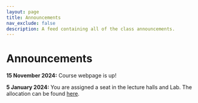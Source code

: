 ```yaml
---
layout: page
title: Announcements
nav_exclude: false
description: A feed containing all of the class announcements.
---
```


# Announcements

**15 November 2024:** Course webpage is up!

**5 January 2024:** You are assigned a seat in the lecture halls and Lab. The allocation can be found [here](https://docs.google.com/spreadsheets/d/1yD9Cbe8Lr0kuHW5TTdL6Hk8KJlX5oyzfxPXwwvEtTVc/edit?usp=sharing). 

